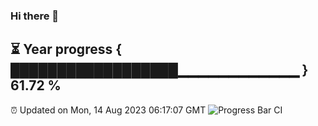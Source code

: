 ### Hi there 👋
⏳ Year progress { ██████████████████▁▁▁▁▁▁▁▁▁▁▁▁ } 61.72 %
---
⏰ Updated on Mon, 14 Aug 2023 06:17:07 GMT
![Progress Bar CI](https://github.com/liununu/liununu/workflows/Progress%20Bar%20CI/badge.svg)
